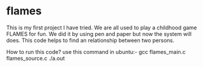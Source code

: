 # flames
This is my first project I have tried.
We are all used to play a childhood game FLAMES for fun. We did it by using pen and paper but now the system will does.
This code helps to find an relationship between two persons.

How to run this code?
    use this command in ubuntu:-
         gcc flames_main.c flames_source.c 
         ./a.out
